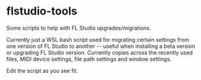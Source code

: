 # flstudio-tools

Some scripts to help with FL Studio upgrades/migrations.

Currently just a WSL bash script used for migrating certain settings from one version of FL Studio to another -- useful when installing a beta version or upgrading FL Studio version.  Currently copies across the recently used files, MIDI device settings, file path settings and window settings.

Edit the script as you see fit.
